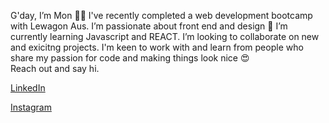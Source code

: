 G'day, I’m Mon 👋🏽
I've recently completed a web development bootcamp with Lewagon Aus. 
I’m passionate about front end and design 🎨
I’m currently learning Javascript and REACT.
I’m looking to collaborate on new and exicitng projects. I'm keen to work with and learn from people who share my passion for code and making things look nice 😍  
Reach out and say hi.

[LinkedIn](https://www.linkedin.com/in/monika-zuscak/)

[Instagram](https://www.instagram.com/)




<!---
MonikaZusn/MonikaZusn is a ✨ special ✨ repository because its `README.md` (this file) appears on your GitHub profile.
You can click the Preview link to take a look at your changes.
--->

